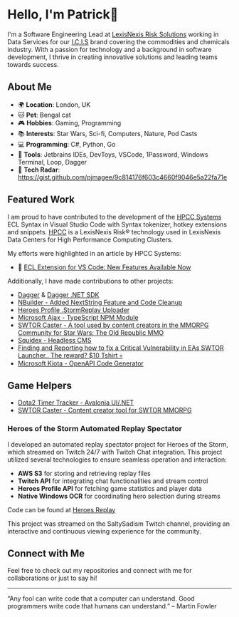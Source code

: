 # Hello, I'm Patrick👋

I'm a Software Engineering Lead at [LexisNexis Risk Solutions](https://risk.lexisnexis.com/) working in Data Services for our [I.C.I.S](https://www.icis.com/) brand covering the commodities and chemicals industry. With a passion for technology and a background in software development, I thrive in creating innovative solutions and leading teams towards success.

## About Me

- 🌍 **Location**: London, UK
- 🐱 **Pet**: Bengal cat
- 🎮 **Hobbies**: Gaming, Programming
- 📚 **Interests**: Star Wars, Sci-fi, Computers, Nature, Pod Casts
- 💻 **Programming**: C#, Python, Go
- 🔧 **Tools**: Jetbrains IDEs, DevToys, VSCode, 1Password, Windows Terminal, Loop, Dagger
- 📃 **Tech Radar**: https://gist.github.com/pjmagee/9c814176f603c4660f9046e5a22fa71e

## Featured Work

I am proud to have contributed to the development of the [HPCC Systems](https://github.com/hpcc-systems) ECL Syntax in Visual Studio Code with Syntax tokenizer, hotkey extensions and snippets. [HPCC](https://risk.lexisnexis.com/our-technology/hpcc-systems) is a LexisNexis Risk®️ technology used in LexisNexis Data Centers for High Performance Computing Clusters. 

My efforts were highlighted in an article by HPCC Systems:

- 📄 [ECL Extension for VS Code: New Features Available Now](https://hpccsystems.com/resources/ecl-extension-for-vs-code-new-features-available-now/)

Additionally, I have made contributions to other projects:

- [Dagger](https://github.com/dagger/dagger/commits?author=pjmagee) & [Dagger .NET SDK](https://github.com/wingyplus/dagger-dotnet-sdk/)
- [NBuilder - Added NextString Feature and Code Cleanup](https://github.com/nbuilder/nbuilder/commits?author=pjmagee)
- [Heroes Profile .StormReplay Uploader](https://github.com/Heroes-Profile/HeroesProfile.Uploader/commits?author=pjmagee)
- [Microsoft Ajax - TypeScript NPM Module](https://www.npmjs.com/package/@types/microsoft-ajax)
- [SWTOR Caster - A tool used by content creators in the MMORPG Community for Star Wars: The Old Republic MMO](https://github.com/pjmagee/SWTOR.Caster)
- [Squidex - Headless CMS](https://github.com/Squidex/squidex/commits?author=pjmagee)
- [Finding and Reporting how to fix a Critical Vulnerability in EAs SWTOR Launcher.. The reward? $10 Tshirt 💀](https://github.com/pjmagee/pjmagee.github.io/blob/main/input/img/Thanks%20EA.jpeg)
- [Microsoft Kiota - OpenAPI Code Generator](https://github.com/microsoft/kiota-serialization-json-python/commits?author=pjmagee)

## Game Helpers

- [Dota2 Timer Tracker - Avalonia UI/.NET](https://github.com/pjmagee/dota2-helper)
- [SWTOR Caster - Content creator tool for SWTOR MMORPG](https://github.com/pjmagee/SWTOR.Caster)

### Heroes of the Storm Automated Replay Spectator

I developed an automated replay spectator project for Heroes of the Storm, which streamed on Twitch 24/7 with Twitch Chat integration. This project utilized several technologies to ensure seamless operation and interaction:

- **AWS S3** for storing and retrieving replay files
- **Twitch API** for integrating chat functionalities and stream control
- **Heroes Profile API** for fetching game statistics and player data
- **Native Windows OCR** for coordinating hero selection during streams

Code can be found at [Heroes Replay](https://github.com/HeroesReplay)

This project was streamed on the SaltySadism Twitch channel, providing an interactive and continuous viewing experience for the community.

## Connect with Me

Feel free to check out my repositories and connect with me for collaborations or just to say hi!

---

“Any fool can write code that a computer can understand. Good programmers write code that humans can understand.” – Martin Fowler
